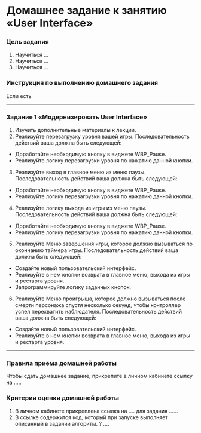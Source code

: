 # Домашнее задание к занятию «User Interface»

### Цель задания

1. Научиться ...
2. Научиться ...
3. Научиться ...

### Инструкция по выполнению домашнего задания

Если есть

------

### Задание 1 «Модернизировать User Interface»

1. Изучить дополнительные материалы к лекции.
2. Реализуйте перезагрузку уровня вашей игры. Последовательность действий ваша должна быть следующей:
- Доработайте необходимую кнопку в виджете WBP_Pause.
- Реализуйте логику перезагрузки уровня по нажатию данной кнопки. 
3. Реализуйте выход в главное меню из меню паузы. Последовательность действий ваша должна быть следующей:
- Доработайте необходимую кнопку в виджете WBP_Pause.
- Реализуйте логику перезагрузки уровня по нажатию данной кнопки. 
4. Реализуйте логику выхода из игры из меню паузы. Последовательность действий ваша должна быть следующей:
- Доработайте необходимую кнопку в виджете WBP_Pause.
- Реализуйте логику перезагрузки уровня по нажатию данной кнопки. 
5. Реализуйте Меню завершения игры, которое должно вызываться по окончанию таймера игры. Последовательность действий ваша должна быть следующей:
- Создайте новый пользовательский интерфейс.
- Реализуйте в нем кнопки возврата в главное меню, выхода из игры и рестарта уровня.
- Запрограммируйте логику заданных кнопок.
6. Реализуйте Меню проигрыша, которое должно вызываться после смерти персонажа спустя несколько секунд, чтобы контроллер успел перехватить наблюдателя. Последовательность действий ваша должна быть следующей:
- Создайте новый пользовательский интерфейс.
- Реализуйте в нем кнопки возврата в главное меню, выхода из игры и рестарта уровня.

------

### Правила приёма домашней работы

Чтобы сдать домашнее задание, прикрепите в личном кабинете ссылку на .....

### Критерии оценки домашней работы

1. В личном кабинете прикреплена ссылка на .... для задания ......
2. В ссылке содержится код, который при запуске выполняет описанный в задании алгоритм. ? ....

